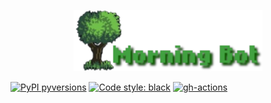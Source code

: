 <p align="center">
  <a href="https://github.com/bnkc/morningbot"><img alt="Morning Bot" src="https://github.com/bnkc/morningbot/blob/master/images/logo.png" width="60%"></a>
</p>

[![PyPI pyversions](https://img.shields.io/pypi/pyversions/deadlink.svg?style=flat-square)](https://pypi.org/project/deadlink/)
[![Code style: black](https://img.shields.io/badge/code%20style-black-000000.svg?style=flat-square)](https://github.com/psf/black)
[![gh-actions](https://img.shields.io/github/workflow/status/nschloe/deadlink/ci?style=flat-square)](https://github.com/bnkc/morningbot/actions)

